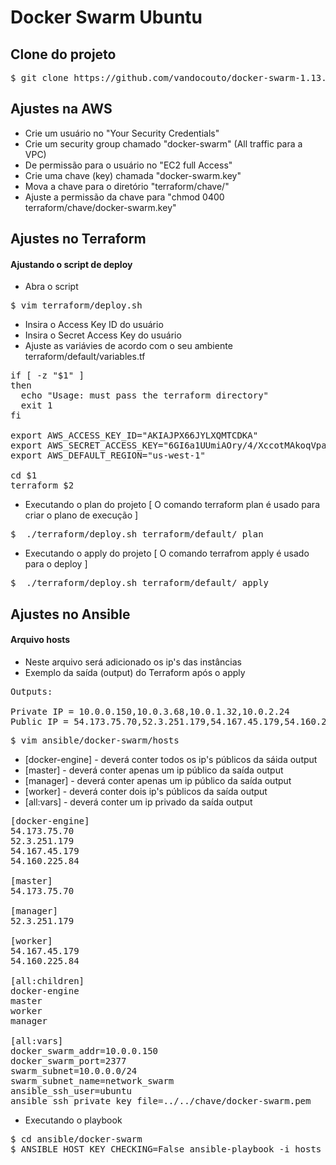 # Docker Swarm Ubuntu

## Clone do projeto

<pre>
$ git clone https://github.com/vandocouto/docker-swarm-1.13.git
</pre>

## Ajustes na AWS

- Crie um usuário no "Your Security Credentials"
- Crie um security group chamado "docker-swarm" (All traffic para a VPC)
- De permissão para o usuário no "EC2 full Access"
- Crie uma chave (key) chamada "docker-swarm.key"
- Mova a chave para o diretório "terraform/chave/"
- Ajuste a permissão da chave para "chmod 0400 terraform/chave/docker-swarm.key"

## Ajustes no Terraform

#### Ajustando o script de deploy

- Abra o script

<pre>
$ vim terraform/deploy.sh
</pre>

- Insira o Access Key ID do usuário
- Insira o Secret Access Key do usuário
- Ajuste as variávies de acordo com o seu ambiente terraform/default/variables.tf 

<pre>
if [ -z "$1" ]
then
  echo "Usage: must pass the terraform directory"
  exit 1
fi

export AWS_ACCESS_KEY_ID="AKIAJPX66JYLXQMTCDKA"
export AWS_SECRET_ACCESS_KEY="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"
export AWS_DEFAULT_REGION="us-west-1"

cd $1
terraform $2
</pre>


- Executando o plan do projeto [ O comando terraform plan é usado para criar o plano de execução ]

<pre>
$  ./terraform/deploy.sh terraform/default/ plan
</pre>

- Executando o apply do projeto [ O comando terrafrom apply é usado para o deploy ]

<pre>
$  ./terraform/deploy.sh terraform/default/ apply
</pre>

## Ajustes no Ansible

#### Arquivo hosts
- Neste arquivo será adicionado os ip's das instâncias
- Exemplo da saída (output) do Terraform após o apply 

<pre>
Outputs:

Private IP = 10.0.0.150,10.0.3.68,10.0.1.32,10.0.2.24
Public IP = 54.173.75.70,52.3.251.179,54.167.45.179,54.160.225.84
</pre>

<pre>
$ vim ansible/docker-swarm/hosts
</pre>

- [docker-engine] 	- deverá conter todos os ip's públicos da sáida output
- [master] 		- deverá conter apenas um ip público da saída output
- [manager] 		- deverá conter apenas um ip público da saída output
- [worker] 		- deverá conter dois ip's públicos da saída output
- [all:vars] 		- deverá conter um ip privado da saída output

<pre>
[docker-engine]
54.173.75.70
52.3.251.179
54.167.45.179
54.160.225.84

[master]
54.173.75.70

[manager]
52.3.251.179

[worker]
54.167.45.179
54.160.225.84

[all:children]
docker-engine
master
worker
manager

[all:vars]
docker_swarm_addr=10.0.0.150
docker_swarm_port=2377
swarm_subnet=10.0.0.0/24
swarm_subnet_name=network_swarm
ansible_ssh_user=ubuntu
ansible_ssh_private_key_file=../../chave/docker-swarm.pem
</pre>

- Executando o playbook

<pre>
$ cd ansible/docker-swarm
$ ANSIBLE_HOST_KEY_CHECKING=False ansible-playbook -i hosts ./tasks/main.yml 
</pre>
